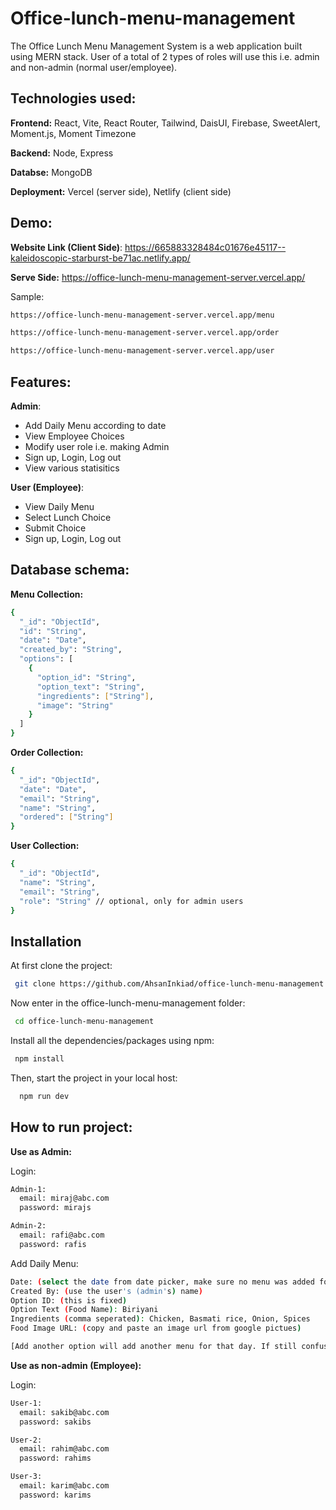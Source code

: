 
# Office-lunch-menu-management

The Office Lunch Menu Management System is a web application built using MERN stack. User of a total of 2 types of roles will use this i.e. admin and non-admin (normal user/employee).


## Technologies used:

**Frontend:** React, Vite, React Router,  Tailwind, DaisUI, Firebase, SweetAlert, Moment.js, Moment Timezone

**Backend:** Node, Express

**Databse:** MongoDB

**Deployment:** Vercel (server side), Netlify (client side)

## Demo:

**Website Link (Client Side)**: https://665883328484c01676e45117--kaleidoscopic-starburst-be71ac.netlify.app/

**Serve Side:** https://office-lunch-menu-management-server.vercel.app/

Sample:
```bash
https://office-lunch-menu-management-server.vercel.app/menu

https://office-lunch-menu-management-server.vercel.app/order

https://office-lunch-menu-management-server.vercel.app/user
```
## Features:

**Admin**:
- Add Daily Menu according to date
- View Employee Choices
- Modify user role i.e. making Admin
- Sign up, Login, Log out
- View various statisitics 

**User (Employee)**:
- View Daily Menu
- Select Lunch Choice
- Submit Choice
- Sign up, Login, Log out


## Database schema:
**Menu Collection:**
```bash
{
  "_id": "ObjectId",
  "id": "String",
  "date": "Date",
  "created_by": "String",
  "options": [
    {
      "option_id": "String",
      "option_text": "String",
      "ingredients": ["String"],
      "image": "String"
    }
  ]
}

```

**Order Collection:**
```bash
{
  "_id": "ObjectId",
  "date": "Date",
  "email": "String",
  "name": "String",
  "ordered": ["String"]
}


```

**User Collection:**
```bash
{
  "_id": "ObjectId",
  "name": "String",
  "email": "String",
  "role": "String" // optional, only for admin users
}

```


## Installation

At first clone the project:

```bash
 git clone https://github.com/AhsanInkiad/office-lunch-menu-management.git

```
Now enter in the office-lunch-menu-management folder:
```bash
 cd office-lunch-menu-management
```
Install all the dependencies/packages using npm:
```bash
 npm install
```
Then, start the project in your local host:
```bash
  npm run dev
```

 

    
## How to run project:


**Use as Admin:**

Login: 
```bash
Admin-1:
  email: miraj@abc.com 
  password: mirajs

Admin-2:
  email: rafi@abc.com 
  password: rafis
```

Add Daily Menu:
```bash
Date: (select the date from date picker, make sure no menu was added for that date, you can see it in home page)
Created By: (use the user's (admin's) name)
Option ID: (this is fixed)
Option Text (Food Name): Biriyani
Ingredients (comma seperated): Chicken, Basmati rice, Onion, Spices
Food Image URL: (copy and paste an image url from google pictues) 

[Add another option will add another menu for that day. If still confused check the Menu Collection in Database schema]
```


**Use as non-admin (Employee):**

Login: 
```bash
User-1:
  email: sakib@abc.com 
  password: sakibs

User-2:
  email: rahim@abc.com 
  password: rahims

User-3:
  email: karim@abc.com 
  password: karims
```

